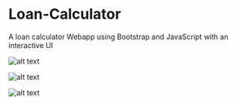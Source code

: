 # Loan-Calculator
A loan calculator Webapp using Bootstrap and JavaScript with an interactive UI


![alt text][1]

[1]: https://github.com/SagarBhatnagar/Task-list-using-JS/raw/master/Images/1.png "1"

![alt text][2]

[2]: https://github.com/SagarBhatnagar/Task-list-using-JS/raw/master/Images/2.png "2"

![alt text][3]

[3]: https://github.com/SagarBhatnagar/Task-list-using-JS/raw/master/Images/3.png "3"

